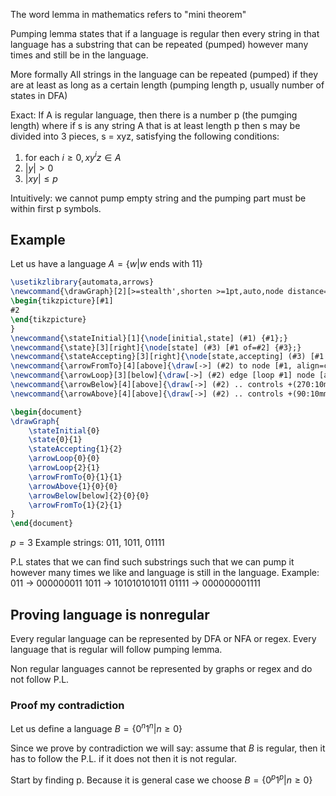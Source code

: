 The word lemma in mathematics refers to "mini theorem"

Pumping lemma states that if a language is regular then every string in that language has a substring that can be repeated (pumped) however many times and still be in the language.

More formally
All strings in the language can be repeated (pumped) if they are at least as long as a certain length (pumping length p, usually number of states in DFA)

Exact:
If A is regular language, then there is a number p (the pumging length) where if s is any string A that is at least length p then s may be divided into 3 pieces, s = xyz, satisfying the following conditions:
1. for each $i \geq 0, xy^iz \in A$
2. $|y| > 0$
3. $|xy| \leq p$

Intuitively: we cannot pump empty string and the pumping part must be within first p symbols.

## Example
Let us have a language $A = \{w | w \text{ ends with } 11 \}$ 
```tikz
\usetikzlibrary{automata,arrows}
\newcommand{\drawGraph}[2][>=stealth',shorten >=1pt,auto,node distance=1.5cm, scale=2, transform shape]{
\begin{tikzpicture}[#1]
#2
\end{tikzpicture}
}
\newcommand{\stateInitial}[1]{\node[initial,state] (#1) {#1};}
\newcommand{\state}[3][right]{\node[state] (#3) [#1 of=#2] {#3};}
\newcommand{\stateAccepting}[3][right]{\node[state,accepting] (#3) [#1 of=#2] {#3};}
\newcommand{\arrowFromTo}[4][above]{\draw[->] (#2) to node [#1, align=center] {#4} (#3);}
\newcommand{\arrowLoop}[3][below]{\draw[->] (#2) edge [loop #1] node [align=center] {#3} (#2);}
\newcommand{\arrowBelow}[4][above]{\draw[->] (#2) .. controls +(270:10mm) and +(270:10mm) .. node [#1, align=center] {#4} (#3);}
\newcommand{\arrowAbove}[4][above]{\draw[->] (#2) .. controls +(90:10mm) and +(90:10mm) .. node [#1, align=center] {#4} (#3);}

\begin{document}
\drawGraph{
	\stateInitial{0}
	\state{0}{1}
	\stateAccepting{1}{2}
	\arrowLoop{0}{0}
	\arrowLoop{2}{1}
	\arrowFromTo{0}{1}{1}
	\arrowAbove{1}{0}{0}
	\arrowBelow[below]{2}{0}{0}
	\arrowFromTo{1}{2}{1}	
}
\end{document}
```

$p = 3$
Example strings: $011$, $1011$, $01111$ 

P.L states that we can find such substrings such that we can pump it however many times we like and language is still in the language.
Example:
$011$ -> 000000011
$1011$ -> 101010101011
$01111$ -> 000000001111

## Proving language is nonregular
Every regular language can be represented by DFA or NFA or regex. Every language that is regular will follow pumping lemma.

Non regular languages cannot be represented by graphs or regex and do not follow P.L.

### Proof my contradiction

Let us define a language $B = \{ 0^n1^n | n \geq 0 \}$

Since we prove by contradiction we will say: assume that $B$ is regular, then it has to follow the P.L. if it does not then it is not regular. 

Start by finding p. Because it is general case we choose $B = \{ 0^p1^p | n \geq 0 \}$